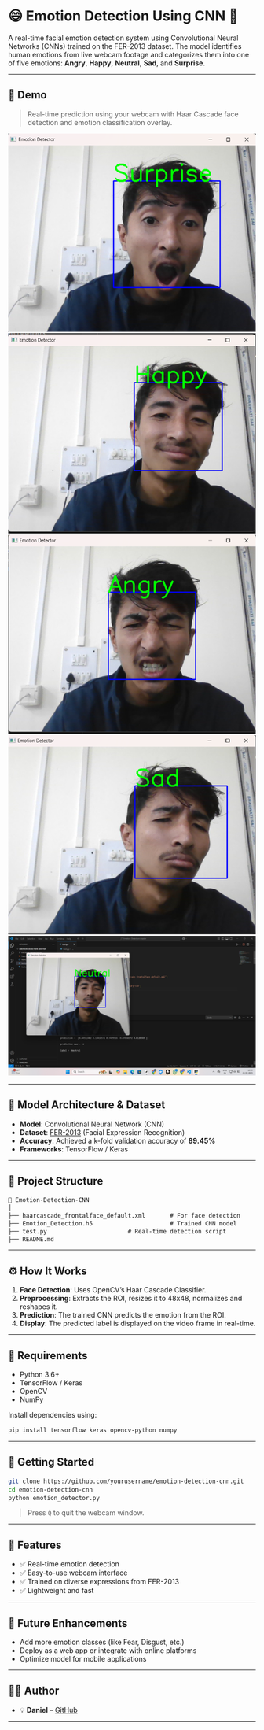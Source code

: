 
# 😄 Emotion Detection Using CNN 🤖

A real-time facial emotion detection system using Convolutional Neural Networks (CNNs) trained on the FER-2013 dataset. The model identifies human emotions from live webcam footage and categorizes them into one of five emotions: **Angry**, **Happy**, **Neutral**, **Sad**, and **Surprise**.

---

## 📸 Demo

> Real-time prediction using your webcam with Haar Cascade face detection and emotion classification overlay.

![Emotion Detection Screenshot](Surprise.png)
![Emotion Detection Screenshot](Happy.png)
![Emotion Detection Screenshot](Angry.png)
![Emotion Detection Screenshot](Sad.png)
![Emotion Detection Screenshot](wholeset.png)

---

## 🧠 Model Architecture & Dataset

- **Model**: Convolutional Neural Network (CNN)
- **Dataset**: [FER-2013](https://www.kaggle.com/datasets/msambare/fer2013) (Facial Expression Recognition)
- **Accuracy**: Achieved a k-fold validation accuracy of **89.45%**
- **Frameworks**: TensorFlow / Keras

---

## 📂 Project Structure

```
📁 Emotion-Detection-CNN
│
├── haarcascade_frontalface_default.xml       # For face detection
├── Emotion_Detection.h5                      # Trained CNN model
├── test.py                       # Real-time detection script
├── README.md
```

---

## ⚙️ How It Works

1. **Face Detection**: Uses OpenCV’s Haar Cascade Classifier.
2. **Preprocessing**: Extracts the ROI, resizes it to 48x48, normalizes and reshapes it.
3. **Prediction**: The trained CNN predicts the emotion from the ROI.
4. **Display**: The predicted label is displayed on the video frame in real-time.

---



## 🔧 Requirements

- Python 3.6+
- TensorFlow / Keras
- OpenCV
- NumPy

Install dependencies using:

```bash
pip install tensorflow keras opencv-python numpy
```

---

## 🚀 Getting Started

```bash
git clone https://github.com/yourusername/emotion-detection-cnn.git
cd emotion-detection-cnn
python emotion_detector.py
```

> Press `Q` to quit the webcam window.

---

## 🌟 Features

- ✅ Real-time emotion detection
- ✅ Easy-to-use webcam interface
- ✅ Trained on diverse expressions from FER-2013
- ✅ Lightweight and fast

---

## 📌 Future Enhancements

- Add more emotion classes (like Fear, Disgust, etc.)
- Deploy as a web app or integrate with online platforms
- Optimize model for mobile applications

---

## 👨‍💻 Author

- 💡 **Daniel** – [GitHub](https://github.com/dani8946)

---


